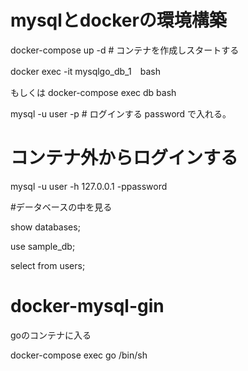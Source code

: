 # mysqlとdockerの環境構築

docker-compose up -d # コンテナを作成しスタートする

docker exec -it mysqlgo_db_1　bash　

もしくは
docker-compose  exec  db  bash


mysql -u user -p # ログインする password で入れる。


# コンテナ外からログインする
mysql -u user -h  127.0.0.1 -ppassword

#データベースの中を見る

show databases;

use sample_db;

select from users;
# docker-mysql-gin

goのコンテナに入る

docker-compose exec go /bin/sh
